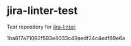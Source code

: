 # jira-linter-test

Test repository for [jira-linter].

[jira-linter]: https://github.com/btwrk/action-jira-linter
1ba817a71092f593e8033c49aedf24c4edf69e6a
